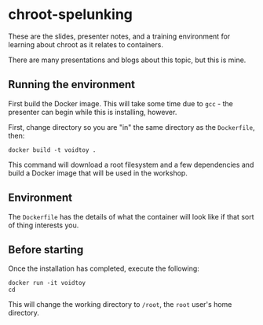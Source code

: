 # chroot-spelunking

These are the slides, presenter notes, and a training environment for learning
about chroot as it relates to containers.

There are many presentations and blogs about this topic, but this is mine.


## Running the environment

First build the Docker image. This will take some time due to `gcc` - the
presenter can begin while this is installing, however.

First, change directory so you are "in" the same directory as the `Dockerfile`,
then:

`docker build -t voidtoy .`

This command will download a root filesystem and a few dependencies and
build a Docker image that will be used in the workshop.


## Environment

The `Dockerfile` has the details of what the container will look like if
that sort of thing interests you.


## Before starting

Once the installation has completed, execute the following:

```
docker run -it voidtoy
cd
```

This will change the working directory to `/root`, the `root` user's home
directory.
